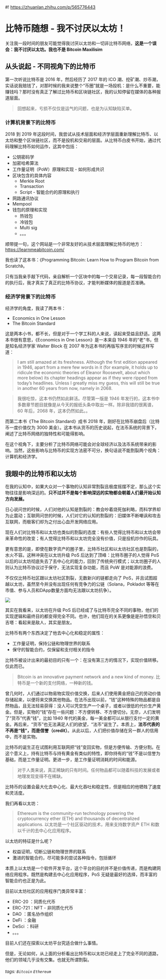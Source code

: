 #! https://zhuanlan.zhihu.com/p/565776443
# 比特币随想 - 我不讨厌以太坊！

关注我一段时间的朋友可能觉得我讨厌以太坊和一切非比特币网络，**这是一个误会：我不讨厌以太坊。我也不是 Bitcoin Maxilisim**

## 从头说起 - 不同视角下的比特币

第一次听说比特币是 2016 年，然后经历了 2017 年的 ICO 潮、挖矿潮、炒币潮，实话说我赔钱了，对那时候的我来说整个“币圈”就是一场投机：是什么不重要，能赚钱吗？那时没有真正了解过比特币和区块链社区，我的认知停留在媒体的各种报道层面。

> 回想起来，亏损不仅仅是运气的问题，也是为认知缺陷买单。

### 计算机背景下的比特币

2018 到 2019 年这段时间，我尝试从技术层面和经济学层面重新理解比特币、以太坊和整个区块链社区，而不是投机和交易的层面。从比特币白皮书开始，通过代码理解比特币如何运作，这其中包括：

- 公钥密码学
- 加密哈希算法
- 工作量证明（PoW）原理和实现 - 如何形成共识
- 区块包含的具体内容
    - Merkle Root
    - Transaction
    - Script - 智能合约的原理和执行
- 网路通讯协议
- Mempool
- 钱包的原理和实现
    - 热钱包
    - 冷钱包
    - Multi sig
    - 。。。

顺带提一句，这个网站是一个非常友好的从技术层面理解比特币的地方：https://learnmeabitcoin.com/ 

我也读了这本书：《Programming Bitcoin: Learn How to Program Bitcoin from Scratch》。

只有当我亲手敲下代码，亲自解析一个区块中的每一个交易记录，每一段智能合约的执行后，我才真实了真正的比特币协议，才能判断媒体的报道是否准确。

### 经济学背景下的比特币

经济学的角度，我读了两本书：

- Economics in One Lesson
- The Bitcoin Standard

这是两本小书，都不长，但是对于一个学工科的人来说，读起来受益且舒适。这两本书很有意思，《Economics in One Lesson》是一本来自 1946 年的“老”书，但是知名经济学家 Walter Block 在 2007 年为这本书的再版写序言的时候这样写道：

> I am still amazed at its freshness. Although the first edition appeared in 1946, apart from a mere few words in it (for example, it holds up to ridicule the economic theories of Eleanor Roosevelt, about which more below) its chapter headings appear as if they were ripped from today’s headlines. Unless I greatly miss my guess, this will still be true in another 60 years from now, namely in 2068.

> 我很吃惊，这本书仍然如此鲜活。尽管第一版是 1946 年发行的，这本书中多数章节题目就像是从今天的报纸头条中取出一样。除非我错的很离谱，60 年后，2068 年，这本仍然如此。。

而第二本书《The Bitcoin Standard》成书 2018 年，刚好在比特币崩盘后（比特币一度价值仅为 3000 美金）。这本书从货币的历史说起，在法币系统的背景下，阐述了比特币网络的独特性和可能得影响。

在这个视角下，主要分析了比特币网络可能会对全球经济以及法币系统带来的影响。当然，这些影响与比特币的实现方法密不可分，换句话说不能割裂两个视角：计算机和经济学。

## 我眼中的比特币和以太坊

在我的认知中，如果大众对一个事物的认知非常割裂且极度摇摆不定，那么这个实物往往是影响深远的。**只不过并不是每个影响深远的实物都会朝着人们最开始认知方向发展。**

日心说问世的时候，人们对他的认知是割裂的：教会吵着烧死伽利略，而科学界却为止震动；互联网问世的时候，人们对它的认知的割裂的：旧媒体不断嘲讽和攻击互联网，而极客们却为之付出心血开发网络应用。

现在人们对比特币和以太坊也类似的割裂的态度：有些人觉得比特币和以太坊会带来革命性的改变；有人觉得比特币和以太坊完全没有价值，只是投机炒作的玩具。

更有意思的是，即使在数字资产的圈子里，比特币社区和以太坊社区也是割裂的，水火不容。这种冲突在以太坊升级 PoS 后达到了顶峰：比特币圈子的人觉得 PoS 以后的以太坊彻底失去了去中心化的能力，回到了传统央行模式；以太坊圈子的人则认为比特币协议过于保守，无法实现复杂功能，而且 PoW 是对能源的浪费。

不仅仅比特币社区跟以太坊社区割裂，无数新兴的链都走向了 PoS，并且试图超越以太坊，虽然至今并没有出现任何有竞争力的公链（Solana，Pokladot 等等在市值、参与人员和DApp数量方面均无法跟以太坊抗争）。

![](https://i.imgur.com/ukJBkZu.jpg)

其实在我看来，以太坊在升级 PoS 后已经成了与比特币完全不同的事物，他们的实现逻辑和最终目的都变得完全不同。也许，他们现在的关系更像是是孙悟空和贝吉塔：看起来是敌人，其实是朋友。

比特币有两个东西决定了他去中心化和稳定的属性：

- 工作量证明，保持公链和物理世界的联系
- 保守的智能合约，仅保留和支付相关的指令

比特币被设计出来的最初目的只有一个：在没有第三方的情况下，实现价值转移。仅此而已。

> Bitcoin is an innovative payment network and a new kind of money.
> 比特币是一个新的支付网络，一种新的钱。

曾几何时，人们通过以物易物实现价值交换，后来人们使用黄金把自己的劳动价值存储起来，以便将来交换其他物品。在法币出现以前，“钱”这种特殊的物品都是自然物品，且无法轻易获得：没人可以凭空生产一个桌子，或者以很低的代价生产黄金。但是，实物的“钱”存在一些问题：不方便转移、不方便切分。无奈，人们发明了“货币”代表“钱”，比如 1940 年代的美金，每一美金都可以从银行支付一定的黄金。再后来，“货币”也无法满足人们的欲望，“法币”诞生了。本质上，**法币代表的不再是“钱”，而是信誉（credit）**。从此以后，人们把价值存储在另一群人的信用中，而不是实物。

比特币的诞生正在试图利用互联网把“钱”变回实物，但是方便传输、方便分割。在这个意义上，持有比特币与持有黄金有类似的特性，即你持有的“钱”不是以信誉为基础，而是工作量证明。更进一步，是工作量证明消耗的时间和能源。

> 对于人类来说，真正稀缺的只有时间。任何物品都可以随着科技的发展或者地理发现变得不在稀缺。

比特币的设置会最大化去中心化、最大化吞吐和稳定性，但是相应的他牺牲了速度和灵活度。

我们再看以太坊：

> Ethereum is the community-run technology powering the cryptocurrency ether (ETH) and thousands of decentralized applications.
> 以太坊是一个社区驱动的技术，用来支持数字资产 ETH 和数以千计的去中心化应用程序。

以太坊的特征是什么呢？

- 权益证明，切断公链和物理世界的联系
- 激进的智能合约，尽可能多的尝试各种指令，包括循环

本质上以太坊是一个软件开发平台，这个平台的目的并不是价值传递，而是构建网络应用程序。既然是构建去中心化应用程序，PoS 无疑是最好的选择，而丰富的智能合约也正是为此。

目前以太坊社区的应用程序门类异常丰富：

- ERC-20 ：同质化代币
- ERC-721：NFT - 非同质化代币
- DAO    ：匿名协作组织
- DeFi   ：金融
- DeSci  ：科研
- 。。。

目前人们还在探索以太坊平台究适合做什么事情。

但是，无论如何，从上面的分析看出比特币和以太坊已经走上了完全不同的道路，他们的领域几乎没有交集。也就无所谓割裂。

###### tags: `Bitcoin` `Ethereum`